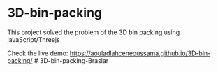 # 3D-bin-packing
This project solved the problem of the 3D bin packing using javaScript/Threejs

Check the live demo: https://aouladlahceneoussama.github.io/3D-bin-packing/
#   3 D - b i n - p a c k i n g - B r a s l a r  
 